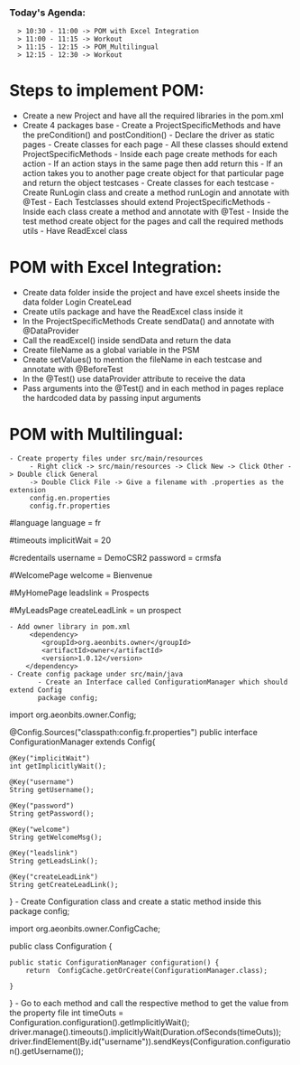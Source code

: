 ### Today's Agenda:
      > 10:30 - 11:00 -> POM with Excel Integration
      > 11:00 - 11:15 -> Workout
      > 11:15 - 12:15 -> POM_Multilingual
      > 12:15 - 12:30 -> Workout


# Steps to implement POM:
   - Create a new Project and have all the required libraries in the pom.xml 
   - Create 4 packages
        base
           - Create a ProjectSpecificMethods and have the preCondition() and postCondition()
           - Declare the driver as static 
        pages
           - Create classes for each page
           - All these classes should extend ProjectSpecificMethods
           - Inside each page create methods for each action
           - If an action stays in the same page then add return this
           - If an action takes you to another page create object for that particular page and return the object
        testcases
           - Create classes for each testcase
           - Create RunLogin class and create a method runLogin and annotate with @Test
           - Each Testclasses should extend ProjectSpecificMethods
           - Inside each class create a method and annotate with @Test
           - Inside the test method create object for the pages and call the required methods
        utils
           - Have ReadExcel class    

# POM with Excel Integration:
   - Create data folder inside the project and have excel sheets inside the data folder 
          Login
          CreateLead
   - Create utils package and have the ReadExcel class inside it
   - In the ProjectSpecificMethods Create sendData() and annotate with @DataProvider
   - Call the readExcel() inside sendData and return the data
   - Create fileName as a global variable in the PSM
   - Create setValues()  to mention the fileName in each testcase and annotate with @BeforeTest 
   - In the @Test() use dataProvider attribute to receive the data 
   - Pass arguments into the @Test() and in each method in pages replace the hardcoded data by passing input    arguments

# POM with Multilingual:
    - Create property files under src/main/resources
         - Right click -> src/main/resources -> Click New -> Click Other -> Double click General
         -> Double Click File -> Give a filename with .properties as the extension
         config.en.properties
         config.fr.properties
         
#language
language = fr


#timeouts
implicitWait  = 20

#credentails
username = DemoCSR2
password = crmsfa

#WelcomePage
welcome = Bienvenue  

#MyHomePage
leadslink = Prospects

#MyLeadsPage
createLeadLink = un prospect



    - Add owner library in pom.xml
         <dependency>
			<groupId>org.aeonbits.owner</groupId>
			<artifactId>owner</artifactId>
			<version>1.0.12</version>
		</dependency>
    - Create config package under src/main/java
           - Create an Interface called ConfigurationManager which should extend Config
           package config;

import org.aeonbits.owner.Config;

@Config.Sources("classpath:config.fr.properties")
public interface ConfigurationManager extends Config{
	
	@Key("implicitWait")
	int getImplicitlyWait();
	
	@Key("username")
	String getUsername();
	
	@Key("password")
	String getPassword();
	
	@Key("welcome")
	String getWelcomeMsg();
	
	@Key("leadslink")
	String getLeadsLink();
	
	@Key("createLeadLink")
	String getCreateLeadLink();

}
    - Create Configuration class and create a static method inside this
    package config;

import org.aeonbits.owner.ConfigCache;

public class Configuration {


	public static ConfigurationManager configuration() {
		return 	ConfigCache.getOrCreate(ConfigurationManager.class);

	}

}
        - Go to each method and call the respective method to get the value from the property file
        int timeOuts = Configuration.configuration().getImplicitlyWait();
        driver.manage().timeouts().implicitlyWait(Duration.ofSeconds(timeOuts));
        driver.findElement(By.id("username")).sendKeys(Configuration.configuration().getUsername());
     
